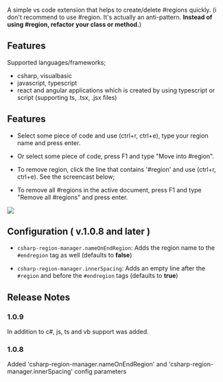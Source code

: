 A simple vs code extension that helps to create/delete #regions quickly.
(i don't recommend to use #region. It's actually an anti-pattern. <strong>Instead of using #region, refactor your class or method.</strong>)

## Features

Supported languages/frameworks;

* csharp, visualbasic
* javascript, typescript 
* react and angular applications which is created by using typescript or script (supporting ts, .tsx, .jsx files)

## Features

* Select some piece of code and use (ctrl+r, ctrl+e), type your region name and press enter.

* Or select some piece of code, press F1 and type "Move into #region".

* To remove region, click the line that contains '#region' and use (ctrl+r, ctrl+e). See the screencast below;

* To remove all #regions in the active document, press F1 and type "Remove all #regions" and press enter.

<img src= "https://raw.githubusercontent.com/suadev/csharp-region-manager/master/screencast.gif" />

## Configuration ( v.1.0.8 and later )

* `csharp-region-manager.nameOnEndRegion`: Adds the region name to the `#endregion` tag as well (defaults to **false**)

* `csharp-region-manager.innerSpacing`: Adds an empty line after the `#region` and before the `#endregion` tags (defaults to **true**)


## Release Notes

### 1.0.9

In addition to c#,  js, ts and vb support was added.

### 1.0.8

Added 'csharp-region-manager.nameOnEndRegion' and 'csharp-region-manager.innerSpacing' config parameters